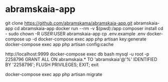 # abramskaia-app

git clone https://github.com/abramskama/abramskaia-app.git abramskaia-app
cd abramskaia-app
docker run --rm -v $(pwd):/app composer install
cd -
sudo chown -R $USER:$USER abramskaia-app
cp .env.example .env
docker-compose up -d
docker-compose exec app php artisan key:generate
docker-compose exec app php artisan config:cache

http://localhost:9999
docker-compose exec db bash
mysql -u root -p
2258796
GRANT ALL ON abramskaia.* TO 'abramskaia'@'%' IDENTIFIED BY '2258796';
FLUSH PRIVILEGES;
EXIT;
exit

docker-compose exec app php artisan migrate
